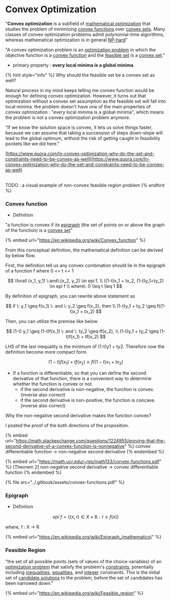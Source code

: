 # Convex Optimization

"**Convex optimization** is a subfield of [mathematical optimization](https://en.wikipedia.org/wiki/Mathematical\_optimization) that studies the problem of minimizing [convex functions](https://en.wikipedia.org/wiki/Convex\_function) over [convex sets](https://en.wikipedia.org/wiki/Convex\_set). Many classes of convex optimization problems admit polynomial-time algorithms, whereas mathematical optimization is in general [NP-hard](https://en.wikipedia.org/wiki/NP-hard)"

"A convex optimization problem is an [optimization problem](https://en.wikipedia.org/wiki/Optimization\_problem) in which the objective function is a [convex function](https://en.wikipedia.org/wiki/Convex\_function) and the [feasible set](https://en.wikipedia.org/wiki/Feasible\_region) is a [convex set](https://en.wikipedia.org/wiki/Convex\_set)."



* primary property : **every local minima is a global minima**



{% hint style="info" %}
Why should the feasible set be a convex set as well?

Natural process in my mind keeps telling me convex function would be enough for defining convex optimization. However, it turns out that optimization without a convex set assumption as the feasible set will fall into local minima. the problem doesn't have one of the main properties of convex optimization : "every local minima is a global minima", which means the problem is not a convex optimization problem anymore.

"If we know the solution space is convex, it lets us solve things faster, because we can assume that taking a succession of steps down-slope will lead to the global optimum, without the risk of getting caught in feasibility pockets like we did here."

[https://www.quora.com/In-convex-optimization-why-do-the-set-and-constraints-need-to-be-convex-as-well](https://www.quora.com/In-convex-optimization-why-do-the-set-and-constraints-need-to-be-convex-as-well)

\
TODO : a visual example of non-convex feasible region problem
{% endhint %}

### Convex function

* Definition

"a function is convex if its [epigraph](https://en.wikipedia.org/wiki/Epigraph\_\(mathematics\)) (the set of points on or above the graph of the function) is a [convex set](https://en.wikipedia.org/wiki/Convex\_set)"

{% embed url="https://en.wikipedia.org/wiki/Convex_function" %}

From this conceptual definition, the mathematical definition can be derived by below flow.

First, the definition tell us any convex combination should lie in the epigraph of a function f where 0 <= t <= 1

$$
\forall (x_1, y_1) \:and\:(x_2, y_2) \in epi f, \\
((1-t)x_1 + tx_2, (1-t)y_1+ty_2) \in epi f \\ where\: 0 \leq t \leq 1
$$

By definition of epigraph, you can rewrite above statement as

$$
if \: y_1 \geq f(x_1) \: and \: y_2 \geq f(x_2), then \\
(1-t)y_1 + ty_2 \geq f((1-t)x_1 + tx_2)
$$

Then, you can utilize the premise like below

$$
(1-t) y_1 \geq (1-t)f(x_1) \: and \: ty_2 \geq tf(x_2), \\
(1-t)y_1 + ty_2 \geq (1-t)f(x_1) + tf(x_2)
$$

LHS of the last inequality is the minimum of (1-t)y1 + ty2. Therefore now the definition become more compact form.

$$
(1-t)f(x_1) + tf(x_2) \geq f((1-t)x_1 + tx_2)
$$

* If a function is differentiable, so that you can define the second derivative of that function, there is a convenient way to determine whether the function is convex or not.
  * if the second derivative is non-negative, the function is convex. (inverse also correct)
  * if the second derivative is non-positive, the function is concave. (inverse also correct)



Why the non-negative second derivative makes the function convex?

I posted the proof of the both directions of the proposition.

{% embed url="https://math.stackexchange.com/questions/1224955/proving-that-the-second-derivative-of-a-convex-function-is-nonnegative" %}
convex differentiable function -> non-negative second derivative
{% endembed %}



{% embed url="https://math.ucr.edu/~res/math133/convex-functions.pdf" %}
\[Theorem 2] non-negative second derivative -> convex differentiable function
{% endembed %}

{% file src="../.gitbook/assets/convex-functions.pdf" %}

### Epigraph

* Definition

$$
epi\:f=\{(x, r)\in X \times \mathbb{R} : r \geq f(x) \}
$$

where, f : X -> R

{% embed url="https://en.wikipedia.org/wiki/Epigraph_(mathematics)" %}



### Feasible Region

"the set of all possible points (sets of values of the choice variables) of an [optimization problem](https://en.wikipedia.org/wiki/Optimization\_problem) that satisfy the problem's [constraints](https://en.wikipedia.org/wiki/Constraint\_\(mathematics\)), potentially including [inequalities](https://en.wikipedia.org/wiki/Inequality\_\(mathematics\)), [equalities](https://en.wikipedia.org/wiki/Equality\_\(mathematics\)), and [integer](https://en.wikipedia.org/wiki/Integer) constraints. This is the initial set of [candidate solutions](https://en.wikipedia.org/wiki/Candidate\_solution) to the problem, before the set of candidates has been narrowed down."

{% embed url="https://en.wikipedia.org/wiki/Feasible_region" %}

